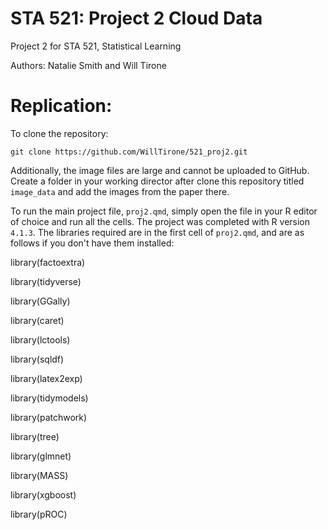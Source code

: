 # STA 521: Project 2 Cloud Data
Project 2 for STA 521, Statistical Learning

Authors: Natalie Smith and Will Tirone 

# Replication: 

To clone the repository: 

`git clone https://github.com/WillTirone/521_proj2.git`

Additionally, the image files are large and cannot be uploaded to GitHub. Create 
a folder in your working director after clone this repository titled `image_data`
and add the images from the paper there.

To run the main project file, `proj2.qmd`, simply open the file in your R 
editor of choice and run all the cells. The project was completed with R version
`4.1.3`. The libraries required are in the first cell of `proj2.qmd`, and are as
follows if you don't have them installed: 

library(factoextra)

library(tidyverse)

library(GGally)

library(caret)

library(lctools)

library(sqldf)

library(latex2exp)

library(tidymodels)

library(patchwork)

library(tree)

library(glmnet)

library(MASS)

library(xgboost)

library(pROC)

